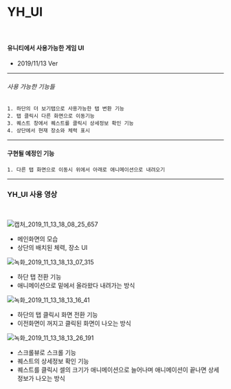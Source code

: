 # YH_UI

<br>

#### 유니티에서 사용가능한 게임 UI

- 2019/11/13 Ver

---
###### 사용 가능한 기능들

    1. 하단의 더 보기탭으로 사용가능한 탭 변환 기능
    2. 탭 클릭시 다른 화면으로 이동기능 
    3. 퀘스트 창에서 퀘스트를 클릭시 상세정보 확인 기능
    4. 상단에서 현재 장소와 체력 표시

---

#### 구현될 예정인 기능

    1. 다른 탭 화면으로 이동시 위에서 아래로 애니메이션으로 내려오기
---


### YH_UI 사용 영상

<br>

![캡처_2019_11_13_18_08_25_657](https://user-images.githubusercontent.com/54255373/68749421-8c9d9580-0641-11ea-94a7-bd0f8616ed42.png)

- 메인화면의 모습
- 상단의 배치된 체력, 장소 UI


![녹화_2019_11_13_18_13_07_315](https://user-images.githubusercontent.com/54255373/68749429-8f988600-0641-11ea-824a-221b37fe342e.gif)

- 하단 탭 전환 기능
- 애니메이션으로 밑에서 올라왔다 내려가는 방식


![녹화_2019_11_13_18_13_16_41](https://user-images.githubusercontent.com/54255373/68749430-8f988600-0641-11ea-8957-a857b01b993e.gif)

- 하단의 탭 클릭시 화면 전환 기능
- 이전화면이 꺼지고 클릭된 화면이 나오는 방식
  

![녹화_2019_11_13_18_13_26_191](https://user-images.githubusercontent.com/54255373/68749428-8f988600-0641-11ea-9798-8d005f2b7f8c.gif)


- 스크롤뷰로 스크롤 기능
- 퀘스트의 상세정보 확인 기능
- 퀘스트를 클릭시 셀의 크기가 애니메이션으로 늘어나며 애니메이션이 끝나면 상세정보가 나오는 방식
